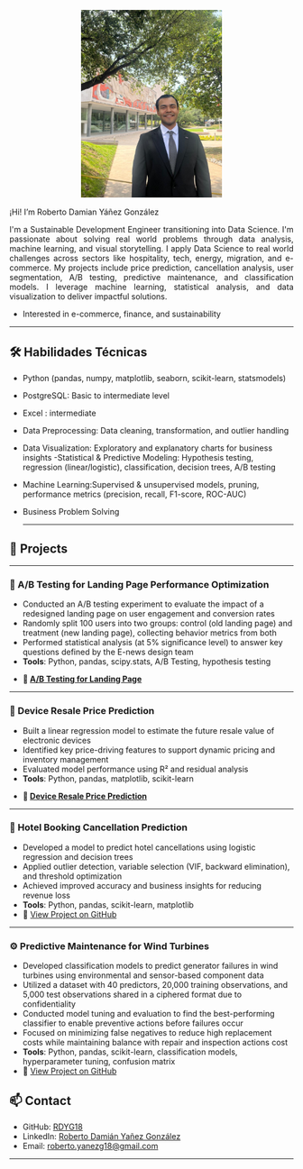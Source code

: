 <p align="center">
  <img src="assets/img/PARA_EL_PERFIL.JPG" alt="Foto de perfil" width="250" style="border-radius: 0%;">
</p>

<div align="justify">
¡Hi! I’m Roberto Damian Yáñez González  

I'm a Sustainable Development Engineer transitioning into Data Science. I'm passionate about solving real world problems through data analysis, machine learning, and visual storytelling. I apply Data Science to real world challenges across sectors like hospitality, tech, energy, migration, and e-commerce. My projects include price prediction, cancellation analysis, user segmentation, A/B testing, predictive maintenance, and classification models. I leverage machine learning, statistical analysis, and data visualization to deliver impactful solutions.



</div>

- Interested in e-commerce, finance, and sustainability 


---
## 🛠️ Habilidades Técnicas  

- Python (pandas, numpy, matplotlib, seaborn, scikit-learn, statsmodels)
- PostgreSQL: Basic to intermediate level
- Excel : intermediate
- Data Preprocessing: Data cleaning, transformation, and outlier handling
- Data Visualization: Exploratory and explanatory charts for business insights
-Statistical & Predictive Modeling: Hypothesis testing, regression (linear/logistic), classification, decision trees, A/B testing
- Machine Learning:Supervised & unsupervised models, pruning, performance metrics (precision, recall, F1-score, ROC-AUC)
- Business Problem Solving
  
  ---
## 📂 Projects
---
### 📰 A/B Testing for Landing Page Performance Optimization

- Conducted an A/B testing experiment to evaluate the impact of a redesigned landing page on user engagement and conversion rates  
- Randomly split 100 users into two groups: control (old landing page) and treatment (new landing page), collecting behavior metrics from both  
- Performed statistical analysis (at 5% significance level) to answer key questions defined by the E-news design team
- **Tools**: Python, pandas, scipy.stats, A/B Testing, hypothesis testing
<ul>
  <li>
    <strong>🔗 <a href="https://github.com/RDYG18/A-B-testing-landing-page-enews-express/blob/main/README.md" target="_blank"> A/B Testing for Landing Page</a></strong>
  </li>
</ul>

---
### 📱 Device Resale Price Prediction

- Built a linear regression model to estimate the future resale value of electronic devices  
- Identified key price-driving features to support dynamic pricing and inventory management  
- Evaluated model performance using R² and residual analysis  
- **Tools**: Python, pandas, matplotlib, scikit-learn
<ul>
  <li><strong>🔗 <a href="https://github.com/RDYG18/-Regression-Model-to-Improve-Resale-Value-Strategy/blob/main/README.md" target="_blank" rel="noopener noreferrer">Device Resale Price Prediction</a></strong></li>
</ul>

---

### 🏨 Hotel Booking Cancellation Prediction  

- Developed a model to predict hotel cancellations using logistic regression and decision trees  
- Applied outlier detection, variable selection (VIF, backward elimination), and threshold optimization  
- Achieved improved accuracy and business insights for reducing revenue loss  
- **Tools**: Python, pandas, scikit-learn, matplotlib  
- 🔗 [View Project on GitHub](https://github.com/RDYG18)

---

### ⚙️ Predictive Maintenance for Wind Turbines

- Developed classification models to predict generator failures in wind turbines using environmental and sensor-based component data  
- Utilized a dataset with 40 predictors, 20,000 training observations, and 5,000 test observations shared in a ciphered format due to confidentiality  
- Conducted model tuning and evaluation to find the best-performing classifier to enable preventive actions before failures occur  
- Focused on minimizing false negatives to reduce high replacement costs while maintaining balance with repair and inspection actions cost 
- **Tools**: Python, pandas, scikit-learn, classification models, hyperparameter tuning, confusion matrix  
- 🔗 [View Project on GitHub](https://github.com/RDYG18)

## 📫 Contact  

- GitHub: <a href="https://github.com/RDYG18" target="_blank">RDYG18</a>
- LinkedIn: <a href="https://www.linkedin.com/in/roberto-damian-yañez-gonzalez-422668334" target="_blank">Roberto Damián Yañez González</a>
- Email: roberto.yanezg18@gmail.com

---
